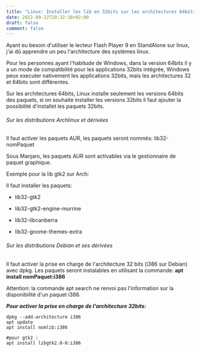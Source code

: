 ```yaml
---
title: "Linux: Installer les lib en 32bits sur les architectures 64bits"
date: 2022-09-22T20:32:38+02:00
draft: false
comment: false
---
```


Ayant eu besoin d'utiliser le lecteur Flash Player 9 en StandAlone sur linux, j'ai dû apprendre un peu l'architecture des systèmes linux.  

Pour les personnes ayant l'habitude de Windows, dans la version 64bits il y a un mode de compatibilité pour les applications 32bits intégrée, Windows peux executer nativement les applications 32bits, mais les architectures 32 et 64bits sont différentes.

Sur les architectures 64bits, Linux installe seulement les versions 64bits des paquets, si on souhaite installer les versions 32bits il faut ajouter la possibilité d'installet les paquets 32bits.

###### Sur les distributions Archlinux et dérivées

Il faut activer les paquets AUR, les paquets seront nommés: lib32-nomPaquet

Sous Manjaro, les paquets AUR sont activables via le gestionnaire de paquet graphique.

Exemple pour la lib gtk2 sur Arch:

Il faut installer les paquets: 

+ lib32-gtk2

+ lib32-gtk2-engine-murrine

+ lib32-libcanberra

+ lib32-gnome-themes-extra

###### Sur les distributions Debian et ses dérivées

Il faut activer la prise en charge de l'architecture 32 bits (i386 sur Debian) avec dpkg. Les paquets seront instalables en utilisant la commande: **apt install nomPaquet:i386**    

Attention: la commande apt search ne renvoi pas l'information sur la disponibilité d'un paquet i386.

***Pour activer la prise en charge de l'architecture 32bits:***

```shell
dpkg --add-architecture i386
apt update
apt install nomlib:i386 

#pour gtk2 : 
apt install libgtk2.0-0:i386
```


